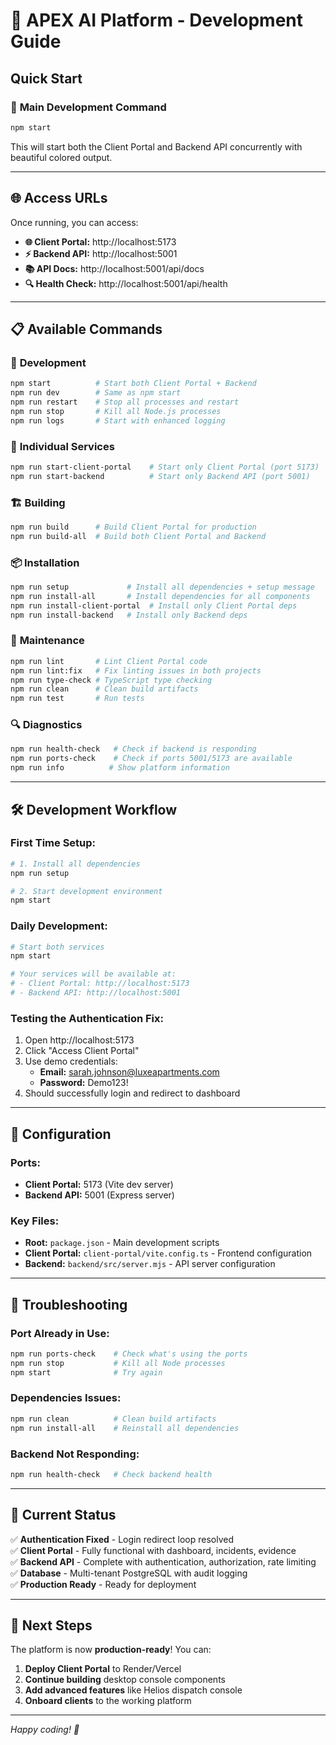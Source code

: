 # 🚀 APEX AI Platform - Development Guide

## Quick Start

### 🎯 **Main Development Command**
```bash
npm start
```
This will start both the Client Portal and Backend API concurrently with beautiful colored output.

---

## 🌐 **Access URLs**

Once running, you can access:

- **🌐 Client Portal:** http://localhost:5173
- **⚡ Backend API:** http://localhost:5001  
- **📚 API Docs:** http://localhost:5001/api/docs
- **🔍 Health Check:** http://localhost:5001/api/health

---

## 📋 **Available Commands**

### 🚀 **Development**
```bash
npm start          # Start both Client Portal + Backend
npm run dev        # Same as npm start
npm run restart    # Stop all processes and restart
npm run stop       # Kill all Node.js processes
npm run logs       # Start with enhanced logging
```

### 🔧 **Individual Services**
```bash
npm run start-client-portal    # Start only Client Portal (port 5173)
npm run start-backend          # Start only Backend API (port 5001)
```

### 🏗️ **Building**
```bash
npm run build      # Build Client Portal for production
npm run build-all  # Build both Client Portal and Backend
```

### 📦 **Installation**
```bash
npm run setup             # Install all dependencies + setup message
npm run install-all       # Install dependencies for all components
npm run install-client-portal  # Install only Client Portal deps
npm run install-backend   # Install only Backend deps
```

### 🧹 **Maintenance**
```bash
npm run lint       # Lint Client Portal code
npm run lint:fix   # Fix linting issues in both projects
npm run type-check # TypeScript type checking
npm run clean      # Clean build artifacts
npm run test       # Run tests
```

### 🔍 **Diagnostics**
```bash
npm run health-check   # Check if backend is responding
npm run ports-check    # Check if ports 5001/5173 are available
npm run info          # Show platform information
```

---

## 🛠️ **Development Workflow**

### **First Time Setup:**
```bash
# 1. Install all dependencies
npm run setup

# 2. Start development environment
npm start
```

### **Daily Development:**
```bash
# Start both services
npm start

# Your services will be available at:
# - Client Portal: http://localhost:5173
# - Backend API: http://localhost:5001
```

### **Testing the Authentication Fix:**
1. Open http://localhost:5173
2. Click "Access Client Portal"
3. Use demo credentials:
   - **Email:** sarah.johnson@luxeapartments.com
   - **Password:** Demo123!
4. Should successfully login and redirect to dashboard

---

## 🔧 **Configuration**

### **Ports:**
- **Client Portal:** 5173 (Vite dev server)
- **Backend API:** 5001 (Express server)

### **Key Files:**
- **Root:** `package.json` - Main development scripts
- **Client Portal:** `client-portal/vite.config.ts` - Frontend configuration
- **Backend:** `backend/src/server.mjs` - API server configuration

---

## 🐛 **Troubleshooting**

### **Port Already in Use:**
```bash
npm run ports-check    # Check what's using the ports
npm run stop           # Kill all Node processes
npm start              # Try again
```

### **Dependencies Issues:**
```bash
npm run clean          # Clean build artifacts
npm run install-all    # Reinstall all dependencies
```

### **Backend Not Responding:**
```bash
npm run health-check   # Check backend health
```

---

## 🎯 **Current Status**

✅ **Authentication Fixed** - Login redirect loop resolved  
✅ **Client Portal** - Fully functional with dashboard, incidents, evidence  
✅ **Backend API** - Complete with authentication, authorization, rate limiting  
✅ **Database** - Multi-tenant PostgreSQL with audit logging  
✅ **Production Ready** - Ready for deployment  

---

## 🚀 **Next Steps**

The platform is now **production-ready**! You can:

1. **Deploy Client Portal** to Render/Vercel
2. **Continue building** desktop console components
3. **Add advanced features** like Helios dispatch console
4. **Onboard clients** to the working platform

---

*Happy coding! 🎉*

